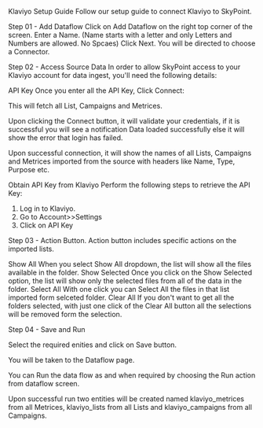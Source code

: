 Klaviyo Setup Guide
Follow our setup guide to connect Klaviyo to SkyPoint.

Step 01 - Add Dataflow
        Click on Add Dataflow on the right top corner of the screen.
        Enter a Name. (Name starts with a letter and only Letters and Numbers are allowed. No Spcaes)
        Click Next.
        You will be directed to choose a Connector.

Step 02 - Access Source Data 
In order to allow SkyPoint access to your Klaviyo account for data ingest, you'll need the following details:

API Key
Once you enter all the API Key, Click Connect:

This will fetch all List, Campaigns and Metrices.

Upon clicking the Connect button, it will validate your credentials, if it is successful you will see a notification Data loaded successfully else it will show the error that login has failed.

Upon successful connection, it will show the names of all Lists, Campaigns and Metrices imported from the source with headers like Name, Type, Purpose etc.

Obtain API Key from Klaviyo
Perform the following steps to retrieve the API Key:

1. Log in to Klaviyo.
2. Go to Account>>Settings
3. Click on API Key



Step 03 - Action Button.
Action button includes specific actions on the imported lists.

Show All
When you select Show All dropdown, the list will show all the files available in the folder.
Show Selected
Once you click on the Show Selected option, the list will show only the selected files from all of the data in the folder.
Select All
With one click you can Select All the files in that list imported form selceted folder.
Clear All
If you don't want to get all the folders selected, with just one click of the Clear All button all the selections will be removed form the selection.

Step 04 - Save and Run

Select the required enities and click on Save button.

You will be taken to the Dataflow page.

You can Run the data flow as and when required by choosing the Run action from dataflow screen.

Upon successful run two entities will be created named klaviyo_metrices from all Metrices, klaviyo_lists from all Lists and klaviyo_campaigns from all Campaigns.


